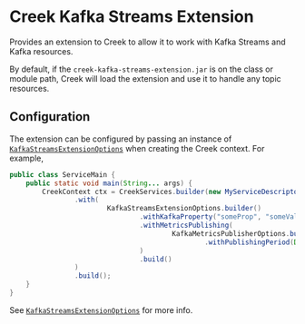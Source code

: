 # Creek Kafka Streams Extension

Provides an extension to Creek to allow it to work with Kafka Streams and Kafka resources.

By default, if the `creek-kafka-streams-extension.jar` is on the class or module path, Creek will load the
extension and use it to handle any topic resources.

## Configuration

The extension can be configured by passing an instance of [`KafkaStreamsExtensionOptions`][1] when creating
the Creek context. For example,

```java
public class ServiceMain {
    public static void main(String... args) {
        CreekContext ctx = CreekServices.builder(new MyServiceDescriptor())
                .with(
                        KafkaStreamsExtensionOptions.builder()
                                .withKafkaProperty("someProp", "someValue")
                                .withMetricsPublishing(
                                        KafkaMetricsPublisherOptions.builder()
                                                .withPublishingPeriod(Duration.ofMinutes(5))
                                )
                                .build()
                )
                .build();
    }
}
```

See [`KafkaStreamsExtensionOptions`][1] for more info.

[1]: src/main/java/org/creek/api/kafka/streams/extension/KafkaStreamsExtensionOptions.java